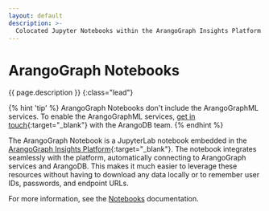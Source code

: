 ```yaml
---
layout: default
description: >- 
  Colocated Jupyter Notebooks within the ArangoGraph Insights Platform
---
```

# ArangoGraph Notebooks

{{ page.description }}
{:class="lead"}

{% hint 'tip' %}
ArangoGraph Notebooks don't include the ArangoGraphML services.
To enable the ArangoGraphML services, 
[get in touch](https://www.arangodb.com/contact/){:target="_blank"}
with the ArangoDB team.
{% endhint %}

The ArangoGraph Notebook is a JupyterLab notebook embedded in the
[ArangoGraph Insights Platform](https://cloud.arangodb.com/){:target="_blank"}.
The notebook integrates seamlessly with the platform,
automatically connecting to ArangoGraph services and ArangoDB.
This makes it much easier to leverage these resources without having
to download any data locally or to remember user IDs, passwords, and endpoint URLs.

For more information, see the [Notebooks](arangograph/notebooks.html) documentation.